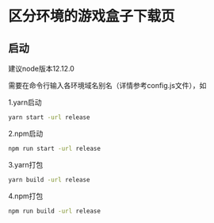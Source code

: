 # 区分环境的游戏盒子下载页
## 启动
建议node版本12.12.0

需要在命令行输入各环境域名别名（详情参考config.js文件），如  

1.yarn启动
```bash
yarn start -url release
```
2.npm启动
```bash
npm run start -url release
```
3.yarn打包
```bash
yarn build -url release
```
4.npm打包
```bash
npm run build -url release
```
